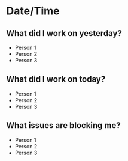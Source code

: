 # Date/Time

## What did I work on yesterday?
- Person 1 
- Person 2
- Person 3

## What did I work on today?
- Person 1
- Person 2
- Person 3

## What issues are blocking me?
- Person 1
- Person 2
- Person 3